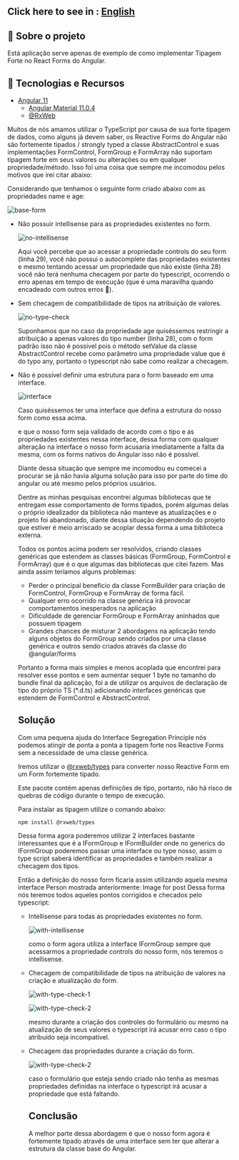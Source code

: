 ## Click here to see in : [English](./README.md)

## 📖 Sobre o projeto

Está aplicação serve apenas de exemplo de como implementar Tipagem Forte no React Forms do Angular.

## 🤖 Tecnologias e Recursos

- [Angular 11](https://angular.io/)
  - [Angular Material 11.0.4](https://material.angular.io/)
  - [@RxWeb](https://www.npmjs.com/package/@rxweb/types?activeTab=readme)

Muitos de nós amamos utilizar o TypeScript por causa de sua forte tipagem de dados, como alguns já devem saber, os Reactive Forms do Angular não são fortemente tipados / strongly typed a classe AbstractControl e suas implementações FormControl, FormGroup e FormArray não suportam tipagem forte em seus valores ou alterações ou em qualquer propriedade/método. Isso foi uma coisa que sempre me incomodou pelos motivos que irei citar abaixo:

Considerando que tenhamos o seguinte form criado abaixo com as propriedades name e age:

![base-form](./.github/base-form.png)

- Não possuir intellisense para as propriedades existentes no form.

  ![no-intellisense](./.github/no-intellisense.png)

  Aqui você percebe que ao acessar a propriedade controls do seu form (linha 29), você não possui o autocomplete das propriedades existentes e mesmo tentando acessar um propriedade que não existe (linha 28) você não terá nenhuma checagem por parte do typescript, ocorrendo o erro apenas em tempo de execução (que é uma maravilha quando encadeado com outros erros 😬).

- Sem checagem de compatibilidade de tipos na atribuição de valores.

  ![no-type-check](./.github/no-type-check.png)

  Suponhamos que no caso da propriedade age quiséssemos restringir a atribuição a apenas valores do tipo number (linha 28), com o form padrão isso não é possível pois o método setValue da classe AbstractControl recebe como parâmetro uma propriedade value que é do typo any, portanto o typescript não sabe como realizar a checagem.

- Não é possível definir uma estrutura para o form baseado em uma interface.

  ![interface](./.github/interface.png)

  Caso quiséssemos ter uma interface que defina a estrutura do nosso form como essa acima.

  e que o nosso form seja validado de acordo com o tipo e as propriedades existentes nessa interface, dessa forma com qualquer alteração na interface o nosso form acusaria imediatamente a falta da mesma, com os forms nativos do Angular isso não é possível.

  Diante dessa situação que sempre me incomodou eu comecei a procurar se já não havia alguma solução para isso por parte do time do angular ou até mesmo pelos próprios usuários.

  Dentre as minhas pesquisas encontrei algumas bibliotecas que te entregam esse comportamento de forms tipados, porém algumas delas o próprio idealizador da biblioteca não manteve as atualizações e o projeto foi abandonado, diante dessa situação dependendo do projeto que estiver é meio arriscado se acoplar dessa forma a uma biblioteca externa.

  Todos os pontos acima podem ser resolvidos, criando classes genéricas que estendem as classes básicas (FormGroup, FormControl e FormArray) que é o que algumas das bibliotecas que citei fazem. Mas ainda assim teríamos alguns problemas:

  - Perder o principal beneficio da classe FormBuilder para criação de FormControl, FormGroup e FormArray de forma fácil.
  - Qualquer erro ocorrido na classe genérica irá provocar comportamentos inesperados na aplicação
  - Dificuldade de gerenciar FormGroup e FormArray aninhados que possuem tipagem
  - Grandes chances de misturar 2 abordagens na aplicação tendo alguns objetos do FormGroup sendo criados por uma classe genérica e outros sendo criados através da classe do @angular/forms

  Portanto a forma mais simples e menos acoplada que encontrei para resolver esse pontos e sem aumentar sequer 1 byte no tamanho do bundle final da aplicação, foi a de utilizar os arquivos de declaração de tipo do próprio TS (\*.d.ts) adicionando interfaces genéricas que estendem de FormControl e AbstractControl.

  ## Solução

  Com uma pequena ajuda do Interface Segregation Principle nós podemos atingir de ponta a ponta a tipagem forte nos Reactive Forms sem a necessidade de uma classe genérica.

  Iremos utilizar o [@rxweb/types](https://www.npmjs.com/package/@rxweb/types?activeTab=readme) para converter nosso Reactive Form em um Form fortemente tipado.

  Este pacote contém apenas definições de tipo, portanto, não há risco de quebras de código durante o tempo de execução.

  Para instalar as tipagem utilize o comando abaixo:

  ```
  npm install @rxweb/types
  ```

  Dessa forma agora poderemos utilizar 2 interfaces bastante interessantes que é a IFormGroup<T> e IFormBuilder onde no generics do IFormGroup poderemos passar uma interface ou type nosso, assim o type script saberá identificar as propriedades e também realizar a checagem dos tipos.

  Então a definição do nosso form ficaria assim utilizando aquela mesma interface Person mostrada anteriormente:
  Image for post
  Dessa forma nós teremos todos aqueles pontos corrigidos e checados pelo typescript:

  - Intellisense para todas as propriedades existentes no form.

    ![with-intellisense](./.github/with-intellisense.png)

    como o form agora utiliza a interface IFormGroup<Person> sempre que acessarmos a propriedade controls do nosso form, nós teremos o intellisense.

  - Checagem de compatibilidade de tipos na atribuição de valores na criação e atualização do form.

    ![with-type-check-1](./.github/with-type-check-1.png)

    ![with-type-check-2](./.github/with-type-check-2.png)

    mesmo durante a criação dos controles do formulário ou mesmo na atualização de seus valores o typescript irá acusar erro caso o tipo atribuído seja incompatível.

  - Checagem das propriedades durante a criação do form.

    ![with-type-check-2](./.github/with-type-check-2.png)

    caso o formulário que esteja sendo criado não tenha as mesmas propriedades definidas na interface o typescript irá acusar a propriedade que está faltando.

    ## Conclusão

    A melhor parte dessa abordagem é que o nosso form agora é fortemente tipado através de uma interface sem ter que alterar a estrutura da classe base do Angular.

```

```

